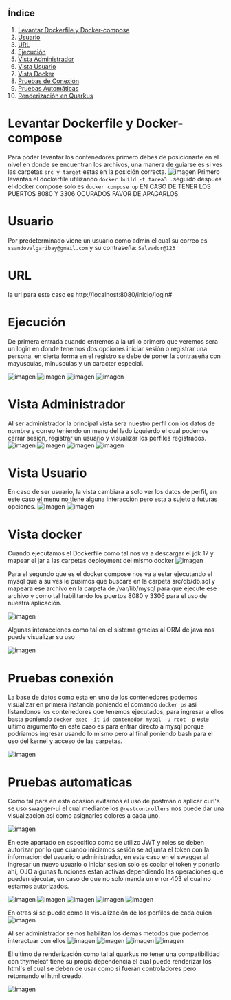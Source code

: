 ## Índice
1. [Levantar Dockerfile y Docker-compose](#levantar-contenedores)
2. [Usuario](#usuario)
3. [URL](#url)
4. [Ejecución](#ejecucion)
5. [Vista Administrador](#vista-administrador)
6. [Vista Usuario](#vista-usuario)
7. [Vista Docker](#vista-docker)
8. [Pruebas de Conexión](#pruebas-de-conexion)
9. [Pruebas Automáticas](#pruebas-automaticas)
10. [Renderización en Quarkus](#renderizacion-en-quarkus)


# Levantar Dockerfile y Docker-compose
Para poder levantar los contenedores primero debes de posicionarte en el nivel en donde se encuentran los archivos, una manera de guiarse es si ves las carpetas ```src y target``` estas en la posición correcta.
![imagen](https://github.com/user-attachments/assets/078c9b13-5607-4f78-addb-5ed728813166)
Primero levantas el dockerfile utilizando ```docker build -t tarea3 .```seguido despues el docker compose solo es  ```docker compose up``` EN CASO DE TENER LOS PUERTOS 8080 Y 3306 OCUPADOS FAVOR DE APAGARLOS 
# Usuario
Por predeterminado viene un usuario como admin el cual su correo es ```ssandovalgaribay@gmail.com``` y su contraseña: ```Salvador@123```
# URL
la url para este caso es http://localhost:8080/inicio/login#
# Ejecución 
De primera entrada cuando entremos a la url lo primero que veremos sera un login en donde tenemos dos opciones iniciar sesión o registrar una persona, en cierta forma en el registro se debe de poner la contraseña con mayusculas, minusculas y un caracter especial.

![imagen](https://github.com/user-attachments/assets/cbc1ac84-137d-4b0e-9a57-172fc227b091)
![imagen](https://github.com/user-attachments/assets/dd98f93b-e16f-433f-8867-b6f28ed5e1db)
![imagen](https://github.com/user-attachments/assets/ab53815f-3442-443b-9188-bbfbb6f826d0)
![imagen](https://github.com/user-attachments/assets/446b15b0-6633-4c57-82b4-12931ae1faea)


 # Vista Administrador

Al ser administrador la principal vista sera nuestro perfil con los datos de nombre y correo teniendo un menu del lado izquierdo el cual podemos cerrar sesion, registrar un usuario y visualizar los perfiles registrados.
![imagen](https://github.com/user-attachments/assets/446b15b0-6633-4c57-82b4-12931ae1faea)
![imagen](https://github.com/user-attachments/assets/35eb8722-686f-488a-a87d-43e88ae3a61d)
![imagen](https://github.com/user-attachments/assets/837b3147-68b2-400f-8291-ffb86f67b01e)
![imagen](https://github.com/user-attachments/assets/377b55ad-56b5-4e0d-a2d0-e8b326872745)

# Vista Usuario
En caso de ser usuario, la vista cambiara a solo ver los datos de perfil, en este caso el menu no tiene alguna interacción pero esta a sujeto a futuras opciones.
![imagen](https://github.com/user-attachments/assets/ab53815f-3442-443b-9188-bbfbb6f826d0)
![imagen](https://github.com/user-attachments/assets/208108fa-7214-4e17-a9c6-615390ac08f2)

# Vista docker
Cuando ejecutamos el Dockerfile como tal nos va a descargar el jdk 17 y mapear el jar a las carpetas deployment del mismo docker 
![imagen](https://github.com/user-attachments/assets/7684b44d-e1f6-4489-a91e-a2a4fdfdaa18)

Para el segundo que es el docker compose nos va a estar ejecutando el mysql que a su ves le pusimos que buscara en la carpeta src/db/db.sql y mapeara ese archivo en la carpeta de /var/lib/mysql para que ejecute ese archivo y como tal habilitando los puertos 8080 y 3306 para el uso de nuestra aplicación.

![imagen](https://github.com/user-attachments/assets/b3b813cb-2da1-41dc-909a-9bb4762f1fc3)


Algunas interacciones como tal en el sistema gracias al ORM de java nos puede visualizar su uso

![imagen](https://github.com/user-attachments/assets/dda384c2-0b9e-49c8-be13-32590ee6134e)

# Pruebas conexión 
La base de datos como esta en uno de los contenedores podemos visualizar en primera instancia poniendo el comando ```docker ps``` asi listandonos los contenedores que tenemos ejecutados, para ingresar a ellos basta poniendo ```docker exec -it id-contenedor mysql -u root -p``` este ultimo argumento en este caso es para entrar directo a mysql porque podriamos ingresar usando lo mismo pero al final poniendo bash para el uso del kernel y acceso de las carpetas.

![imagen](https://github.com/user-attachments/assets/d80b120a-ff21-4bc9-8ccc-f71081b433ef)

# Pruebas automaticas
Como tal para en esta ocasión evitarnos el uso de postman o aplicar curl's se uso swagger-ui el cual mediante los ``@restcontrollers`` nos puede dar una visualizacion asi como asignarles colores a cada uno.

![imagen](https://github.com/user-attachments/assets/a1065487-4aed-49d1-a2e3-cb874ab67846)

En este apartado en especifico como se utilizo JWT y roles se deben autorizar por lo que cuando iniciamos sesión se adjunta el token con la informacion del usuario o administrador, en este caso en el swagger al ingresar un nuevo usuario o iniciar sesion solo es copiar el token y ponerlo ahi, OJO algunas funciones estan activas dependiendo las operaciones que pueden ejecutar, en caso de que no solo manda un error 403 el cual no estamos autorizados.

![imagen](https://github.com/user-attachments/assets/ba5e0cce-8311-4bcd-8c4f-8b6a27e36622)
![imagen](https://github.com/user-attachments/assets/6e35b709-d8fc-46da-8bf2-8a4663dd9d4b)
![imagen](https://github.com/user-attachments/assets/9ee78894-78b0-4600-bf72-dc900e3aa462)
![imagen](https://github.com/user-attachments/assets/274d24c6-384d-4c68-958c-d2ed103625cd)
![imagen](https://github.com/user-attachments/assets/e0f72d01-c555-4b45-b6f0-a45d874700a3)

En otras si se puede como la visualización de los perfiles de cada quien
![imagen](https://github.com/user-attachments/assets/1e45d61d-39a7-4c08-8d26-ae5f91bdaf95)

Al ser administrador se nos habilitan los demas metodos que podemos interactuar con ellos
![imagen](https://github.com/user-attachments/assets/8deabbba-0f59-4449-9348-ec24b29b2b87)
![imagen](https://github.com/user-attachments/assets/6385017c-76b4-45a9-b8dc-06908e20df7f)
![imagen](https://github.com/user-attachments/assets/2165349d-3de1-4879-8345-35a490e274d8)
![imagen](https://github.com/user-attachments/assets/a7c9a45f-becb-4d6b-aee4-0a5b53c82fb5)

El ultimo de renderización como tal al quarkus no tener una compatibilidad con thymeleaf tiene su propia dependencia el cual puede renderizar los html's el cual se deben de usar como si fueran controladores pero retornando el html creado.

![imagen](https://github.com/user-attachments/assets/9e9458e8-bf05-40e9-b423-a8f49adaa0ee)
